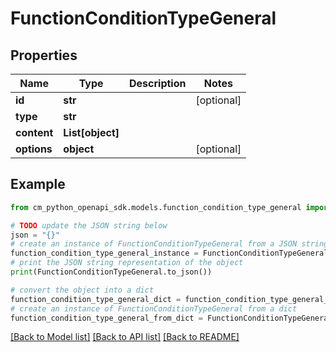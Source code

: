 # FunctionConditionTypeGeneral


## Properties

Name | Type | Description | Notes
------------ | ------------- | ------------- | -------------
**id** | **str** |  | [optional] 
**type** | **str** |  | 
**content** | **List[object]** |  | 
**options** | **object** |  | [optional] 

## Example

```python
from cm_python_openapi_sdk.models.function_condition_type_general import FunctionConditionTypeGeneral

# TODO update the JSON string below
json = "{}"
# create an instance of FunctionConditionTypeGeneral from a JSON string
function_condition_type_general_instance = FunctionConditionTypeGeneral.from_json(json)
# print the JSON string representation of the object
print(FunctionConditionTypeGeneral.to_json())

# convert the object into a dict
function_condition_type_general_dict = function_condition_type_general_instance.to_dict()
# create an instance of FunctionConditionTypeGeneral from a dict
function_condition_type_general_from_dict = FunctionConditionTypeGeneral.from_dict(function_condition_type_general_dict)
```
[[Back to Model list]](../README.md#documentation-for-models) [[Back to API list]](../README.md#documentation-for-api-endpoints) [[Back to README]](../README.md)


